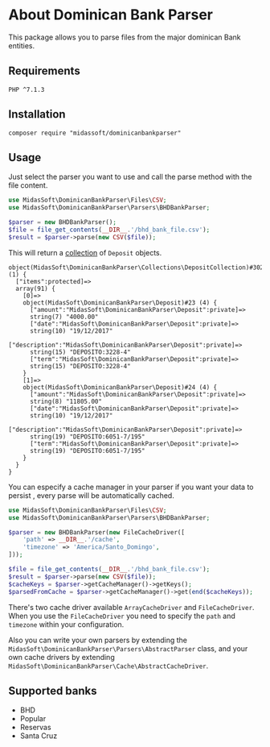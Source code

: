 # About Dominican Bank Parser

This package allows you to parse files from the major dominican Bank entities.

## Requirements

```
PHP ^7.1.3
```

## Installation

```
composer require "midassoft/dominicanbankparser"
```

## Usage

Just select the parser you want to use and call the parse method with the file content.

```php
use MidasSoft\DominicanBankParser\Files\CSV;
use MidasSoft\DominicanBankParser\Parsers\BHDBankParser;

$parser = new BHDBankParser();
$file = file_get_contents(__DIR__.'/bhd_bank_file.csv');
$result = $parser->parse(new CSV($file));
```

This will return a [collection](https://laravel.com/docs/5.7/collections) of `Deposit` objects.

```
object(MidasSoft\DominicanBankParser\Collections\DepositCollection)#302 (1) {
  ["items":protected]=>
  array(91) {
    [0]=>
    object(MidasSoft\DominicanBankParser\Deposit)#23 (4) {
      ["amount":"MidasSoft\DominicanBankParser\Deposit":private]=>
      string(7) "4000.00"
      ["date":"MidasSoft\DominicanBankParser\Deposit":private]=>
      string(10) "19/12/2017"
      ["description":"MidasSoft\DominicanBankParser\Deposit":private]=>
      string(15) "DEPOSITO:3228-4"
      ["term":"MidasSoft\DominicanBankParser\Deposit":private]=>
      string(15) "DEPOSITO:3228-4"
    }
    [1]=>
    object(MidasSoft\DominicanBankParser\Deposit)#24 (4) {
      ["amount":"MidasSoft\DominicanBankParser\Deposit":private]=>
      string(8) "11805.00"
      ["date":"MidasSoft\DominicanBankParser\Deposit":private]=>
      string(10) "19/12/2017"
      ["description":"MidasSoft\DominicanBankParser\Deposit":private]=>
      string(19) "DEPOSITO:6051-7/195"
      ["term":"MidasSoft\DominicanBankParser\Deposit":private]=>
      string(19) "DEPOSITO:6051-7/195"
    }
  }
}
```

You can especify a cache manager in your parser if you want your data to persist , every parse will be automatically cached.

```php
use MidasSoft\DominicanBankParser\Files\CSV;
use MidasSoft\DominicanBankParser\Parsers\BHDBankParser;

$parser = new BHDBankParser(new FileCacheDriver([
    'path' => __DIR__.'/cache',
    'timezone' => 'America/Santo_Domingo',
]));

$file = file_get_contents(__DIR__.'/bhd_bank_file.csv');
$result = $parser->parse(new CSV($file));
$cacheKeys = $parser->getCacheManager()->getKeys();
$parsedFromCache = $parser->getCacheManager()->get(end($cacheKeys));
```

There's two cache driver available `ArrayCacheDriver` and `FileCacheDriver`. When you use the `FileCacheDriver` you need to specify the `path` and `timezone` within your configuration.

Also you can write your own parsers by extending the `MidasSoft\DominicanBankParser\Parsers\AbstractParser` class, and your own cache drivers by extending `MidasSoft\DominicanBankParser\Cache\AbstractCacheDriver`.

## Supported banks

- BHD
- Popular
- Reservas
- Santa Cruz
